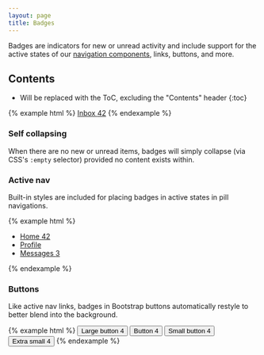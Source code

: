 ```yaml
---
layout: page
title: Badges
---
```


Badges are indicators for new or unread activity and include support for the active states of our [navigation components](/components/navs/), links, buttons, and more.

## Contents

* Will be replaced with the ToC, excluding the "Contents" header
{:toc}

{% example html %}
<a href="#">Inbox <span class="badge">42</span></a>
{% endexample %}

### Self collapsing

When there are no new or unread items, badges will simply collapse (via CSS's `:empty` selector) provided no content exists within.

### Active nav

Built-in styles are included for placing badges in active states in pill navigations.

{% example html %}
<ul class="nav nav-pills" role="tablist">
  <li class="nav-item active" role="presentation">
    <a class="nav-link" href="#">Home <span class="badge">42</span></a>
  </li>
  <li class="nav-item" role="presentation">
    <a class="nav-link" href="#">Profile</a>
  </li>
  <li class="nav-item" role="presentation">
    <a class="nav-link" href="#">Messages <span class="badge">3</span></a>
  </li>
</ul>
{% endexample %}

### Buttons

Like active nav links, badges in Bootstrap buttons automatically restyle to better blend into the background.

{% example html %}
<button class="btn btn-primary btn-lg" type="button">
  Large button <span class="badge">4</span>
</button>
<button class="btn btn-primary" type="button">
  Button <span class="badge">4</span>
</button>
<button class="btn btn-primary btn-sm" type="button">
  Small button <span class="badge">4</span>
</button>
<button class="btn btn-primary btn-xs" type="button">
  Extra small <span class="badge">4</span>
</button>
{% endexample %}
